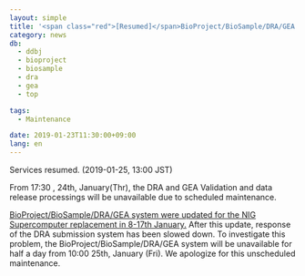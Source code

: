 ```yaml
---
layout: simple
title: '<span class="red">[Resumed]</span>BioProject/BioSample/DRA/GEA unscheduled maintenance 10:00 25th January (Friday)'
category: news
db:
  - ddbj
  - bioproject
  - biosample
  - dra
  - gea
  - top

tags:
  - Maintenance

date: 2019-01-23T11:30:00+09:00
lang: en
---
```


<p class="red">Services resumed. (2019-01-25, 13:00 JST)</p>

<p>From 17:30 , 24th, January(Thr), the DRA and GEA Validation and data release processings will be unavailable due to scheduled maintenance.</p>

<p><a href="/news/en/2018-12-27-e.html">BioProject/BioSample/DRA/GEA system were updated for the NIG Supercomputer replacement in 8-17th January.</a>
    After this update, response of the DRA submission system has been slowed down.
    To investigate this problem, the BioProject/BioSample/DRA/GEA system will be unavailable for half a day from 10:00 25th, January (Fri).
    We apologize for this unscheduled maintenance.</p>
